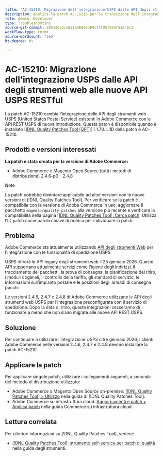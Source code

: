 ```yaml
---
title: 'AC-15210: Migrazione dell’integrazione USPS dalle API degli strumenti web alle nuove API USPS RESTful'
description: Applica la patch AC-15210 per la transizione dell’integrazione delle API degli strumenti web USPS esistenti in Adobe Commerce alle API REST USPS di nuova introduzione.
role: Admin, Developer
type: Troubleshooting
source-git-commit: 20843e5bcc6a1a4b8d0a84c7ff05f959751245c3
workflow-type: tm+mt
source-wordcount: '360'
ht-degree: 0%

---
```



# AC-15210: Migrazione dell’integrazione USPS dalle API degli strumenti web alle nuove API USPS RESTful

La patch AC-15210 cambia l’integrazione delle API degli strumenti web USPS (United States Postal Service) esistenti in Adobe Commerce con le API REST USPS di nuova introduzione. Questa patch è disponibile quando è installato [[!DNL Quality Patches Tool (QPT)]](/help/tools/quality-patches-tool/quality-patches-tool-to-self-serve-quality-patches.md) 1.1.70. L’ID della patch è AC-15210.

## Prodotti e versioni interessati

**La patch è stata creata per la versione di Adobe Commerce:**

* Adobe Commerce e Magento Open Source (tutti i metodi di distribuzione) 2.4.6-p3 - 2.4.8

>[!NOTE]
>
>La patch potrebbe diventare applicabile ad altre versioni con le nuove versioni di [!DNL Quality Patches Tool]. Per verificare se la patch è compatibile con la versione di Adobe Commerce in uso, aggiornare il pacchetto `magento/quality-patches` alla versione più recente e verificare la compatibilità nella pagina [[!DNL Quality Patches Tool]: Cerca patch](https://experienceleague.adobe.com/tools/commerce-quality-patches/index.html?lang=it). Utilizza l’ID patch come parola chiave di ricerca per individuare la patch.

## Problema

Adobe Commerce sta attualmente utilizzando [API degli strumenti Web](https://www.usps.com/business/web-tools-apis/#developers) per l&#39;integrazione con le funzionalità di spedizione USPS.

USPS ritirerà le API legacy degli strumenti web il 25 gennaio 2026. Queste API supportano attualmente servizi come l’igiene degli indirizzi, il tracciamento dei pacchetti, la prova di consegna, la pianificazione del ritiro, i moduli doganali, il controllo della tariffa, gli standard di servizio, le informazioni sull’impianto postale e le posizioni degli armadi di consegna pacchi.

Le versioni 2.4.6, 2.4.7 e 2.4.8 di Adobe Commerce utilizzano le API degli strumenti web USPS per l’integrazione preconfigurata con il servizio di spedizione. Dopo la data di ritiro, queste integrazioni cesseranno di funzionare a meno che non siano migrate alle nuove API REST USPS.

## Soluzione

Per continuare a utilizzare l’integrazione USPS oltre gennaio 2026, i clienti Adobe Commerce nelle versioni 2.4.6, 2.4.7 e 2.4.8 devono installare la patch AC-15210.

## Applicare la patch

Per applicare singole patch, utilizzare i collegamenti seguenti, a seconda del metodo di distribuzione utilizzato:

* Adobe Commerce o Magento Open Source on-premise: [[!DNL Quality Patches Tool] > Utilizzo](/help/tools/quality-patches-tool/usage.md) nella guida di [!DNL Quality Patches Tool].
* Adobe Commerce su infrastruttura cloud: [Aggiornamenti e patch > Applica patch](https://experienceleague.adobe.com/docs/commerce-cloud-service/user-guide/develop/upgrade/apply-patches.html?lang=it) nella guida Commerce su infrastruttura cloud.

## Lettura correlata

Per ulteriori informazioni su [!DNL Quality Patches Tool], vedere:

* [[!DNL Quality Patches Tool]: strumento self-service per patch di qualità](/help/tools/quality-patches-tool/quality-patches-tool-to-self-serve-quality-patches.md) nella guida degli strumenti.